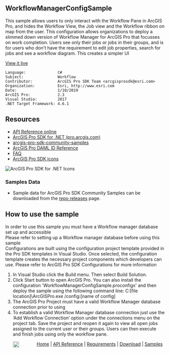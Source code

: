 ## WorkflowManagerConfigSample

<!-- TODO: Write a brief abstract explaining this sample -->
This sample allows users to only interact with the Workflow Pane in ArcGIS Pro, and hides the Workflow View, the Job view and the Workflow ribbon on map from the user. This configuration allows organizations to deploy a slimmed down version of Workflow Manager for ArcGIS Pro that focusses on work completion. Users see only their jobs or jobs in their groups, and is for users who don’t have the requirement to edit job properties, search for jobs and see a workflow diagram. This creates a simpler UI   
  


<a href="http://pro.arcgis.com/en/pro-app/sdk/" target="_blank">View it live</a>

<!-- TODO: Fill this section below with metadata about this sample-->
```
Language:              C#
Subject:               Workflow
Contributor:           ArcGIS Pro SDK Team <arcgisprosdk@esri.com>
Organization:          Esri, http://www.esri.com
Date:                  1/10/2019
ArcGIS Pro:            2.3
Visual Studio:         2017
.NET Target Framework: 4.6.1
```

## Resources

* [API Reference online](https://pro.arcgis.com/en/pro-app/sdk/api-reference)
* <a href="https://pro.arcgis.com/en/pro-app/sdk/" target="_blank">ArcGIS Pro SDK for .NET (pro.arcgis.com)</a>
* [arcgis-pro-sdk-community-samples](https://github.com/Esri/arcgis-pro-sdk-community-samples)
* [ArcGIS Pro DAML ID Reference](https://github.com/Esri/arcgis-pro-sdk/wiki/ArcGIS-Pro-DAML-ID-Reference)
* [FAQ](https://github.com/Esri/arcgis-pro-sdk/wiki/FAQ)
* [ArcGIS Pro SDK icons](https://github.com/Esri/arcgis-pro-sdk/releases/tag/2.3.0.15769)

![ArcGIS Pro SDK for .NET Icons](https://Esri.github.io/arcgis-pro-sdk/images/Home/Image-of-icons.png  "ArcGIS Pro SDK Icons")

### Samples Data

* Sample data for ArcGIS Pro SDK Community Samples can be downloaded from the [repo releases](https://github.com/Esri/arcgis-pro-sdk-community-samples/releases) page.  

## How to use the sample
<!-- TODO: Explain how this sample can be used. To use images in this section, create the image file in your sample project's screenshots folder. Use relative url to link to this image using this syntax: ![My sample Image](FacePage/SampleImage.png) -->
In order to use this sample you must have a Workflow manager database set up and accessible    
Please refer to setting up a Workflow manager database before using this sample   
Configurations are built using the configuration project template provided in the Pro SDK templates in Visual Studio.  Once selected, the configuration template creates the necessary project components which developers can use. Please refer to ArcGIS Pro SDK Configurations for more information   
  
1. In Visual Studio click the Build menu. Then select Build Solution.    
1. Click Start button to open ArcGIS Pro. You can also install the configuration  'WorkflowManagerConfigSample.proconfigx' and then deploy the sample using the following command line: C:[file location]\ArcGISPro.exe /config:[name of config]   
1. The ArcGIS Pro Project must have a valid Workflow Manager database connection prior to using   
1. To establish a valid Workflow Manager database connection just use the ‘Add Workflow Connection’ option under the connections menu on the project tab. Save the project and reopen it again to view all open jobs assigned to the current user or their groups. Users can then execute and finish jobs using only the workflow pane.   
  


<!-- End -->

&nbsp;&nbsp;&nbsp;&nbsp;&nbsp;&nbsp;<img src="https://esri.github.io/arcgis-pro-sdk/images/ArcGISPro.png"  alt="ArcGIS Pro SDK for Microsoft .NET Framework" height = "20" width = "20" align="top"  >
&nbsp;&nbsp;&nbsp;&nbsp;&nbsp;&nbsp;&nbsp;&nbsp;&nbsp;&nbsp;&nbsp;&nbsp;
[Home](https://github.com/Esri/arcgis-pro-sdk/wiki) | <a href="https://pro.arcgis.com/en/pro-app/sdk/api-reference" target="_blank">API Reference</a> | [Requirements](https://github.com/Esri/arcgis-pro-sdk/wiki#requirements) | [Download](https://github.com/Esri/arcgis-pro-sdk/wiki#installing-arcgis-pro-sdk-for-net) | <a href="https://github.com/esri/arcgis-pro-sdk-community-samples" target="_blank">Samples</a>
